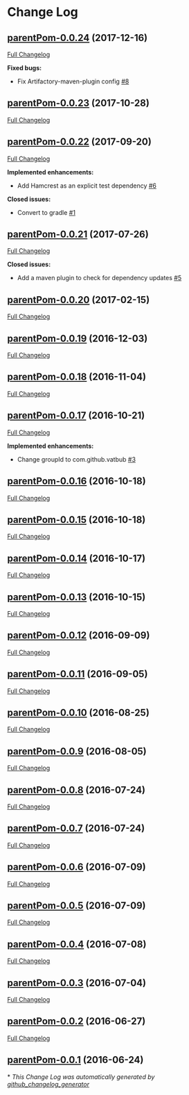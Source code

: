 # Change Log

## [parentPom-0.0.24](https://github.com/vatbub/defaultRepo/tree/parentPom-0.0.24) (2017-12-16)
[Full Changelog](https://github.com/vatbub/defaultRepo/compare/parentPom-0.0.23...parentPom-0.0.24)

**Fixed bugs:**

- Fix Artifactory-maven-plugin config [\#8](https://github.com/vatbub/defaultRepo/issues/8)

## [parentPom-0.0.23](https://github.com/vatbub/defaultRepo/tree/parentPom-0.0.23) (2017-10-28)
[Full Changelog](https://github.com/vatbub/defaultRepo/compare/parentPom-0.0.22...parentPom-0.0.23)

## [parentPom-0.0.22](https://github.com/vatbub/defaultRepo/tree/parentPom-0.0.22) (2017-09-20)
[Full Changelog](https://github.com/vatbub/defaultRepo/compare/parentPom-0.0.21...parentPom-0.0.22)

**Implemented enhancements:**

- Add Hamcrest as an explicit test dependency [\#6](https://github.com/vatbub/defaultRepo/issues/6)

**Closed issues:**

- Convert to gradle [\#1](https://github.com/vatbub/defaultRepo/issues/1)

## [parentPom-0.0.21](https://github.com/vatbub/defaultRepo/tree/parentPom-0.0.21) (2017-07-26)
[Full Changelog](https://github.com/vatbub/defaultRepo/compare/parentPom-0.0.20...parentPom-0.0.21)

**Closed issues:**

- Add a maven plugin to check for dependency updates [\#5](https://github.com/vatbub/defaultRepo/issues/5)

## [parentPom-0.0.20](https://github.com/vatbub/defaultRepo/tree/parentPom-0.0.20) (2017-02-15)
[Full Changelog](https://github.com/vatbub/defaultRepo/compare/parentPom-0.0.19...parentPom-0.0.20)

## [parentPom-0.0.19](https://github.com/vatbub/defaultRepo/tree/parentPom-0.0.19) (2016-12-03)
[Full Changelog](https://github.com/vatbub/defaultRepo/compare/parentPom-0.0.18...parentPom-0.0.19)

## [parentPom-0.0.18](https://github.com/vatbub/defaultRepo/tree/parentPom-0.0.18) (2016-11-04)
[Full Changelog](https://github.com/vatbub/defaultRepo/compare/parentPom-0.0.17...parentPom-0.0.18)

## [parentPom-0.0.17](https://github.com/vatbub/defaultRepo/tree/parentPom-0.0.17) (2016-10-21)
[Full Changelog](https://github.com/vatbub/defaultRepo/compare/parentPom-0.0.16...parentPom-0.0.17)

**Implemented enhancements:**

- Change groupId to com.github.vatbub [\#3](https://github.com/vatbub/defaultRepo/issues/3)

## [parentPom-0.0.16](https://github.com/vatbub/defaultRepo/tree/parentPom-0.0.16) (2016-10-18)
[Full Changelog](https://github.com/vatbub/defaultRepo/compare/parentPom-0.0.15...parentPom-0.0.16)

## [parentPom-0.0.15](https://github.com/vatbub/defaultRepo/tree/parentPom-0.0.15) (2016-10-18)
[Full Changelog](https://github.com/vatbub/defaultRepo/compare/parentPom-0.0.14...parentPom-0.0.15)

## [parentPom-0.0.14](https://github.com/vatbub/defaultRepo/tree/parentPom-0.0.14) (2016-10-17)
[Full Changelog](https://github.com/vatbub/defaultRepo/compare/parentPom-0.0.13...parentPom-0.0.14)

## [parentPom-0.0.13](https://github.com/vatbub/defaultRepo/tree/parentPom-0.0.13) (2016-10-15)
[Full Changelog](https://github.com/vatbub/defaultRepo/compare/parentPom-0.0.12...parentPom-0.0.13)

## [parentPom-0.0.12](https://github.com/vatbub/defaultRepo/tree/parentPom-0.0.12) (2016-09-09)
[Full Changelog](https://github.com/vatbub/defaultRepo/compare/parentPom-0.0.11...parentPom-0.0.12)

## [parentPom-0.0.11](https://github.com/vatbub/defaultRepo/tree/parentPom-0.0.11) (2016-09-05)
[Full Changelog](https://github.com/vatbub/defaultRepo/compare/parentPom-0.0.10...parentPom-0.0.11)

## [parentPom-0.0.10](https://github.com/vatbub/defaultRepo/tree/parentPom-0.0.10) (2016-08-25)
[Full Changelog](https://github.com/vatbub/defaultRepo/compare/parentPom-0.0.9...parentPom-0.0.10)

## [parentPom-0.0.9](https://github.com/vatbub/defaultRepo/tree/parentPom-0.0.9) (2016-08-05)
[Full Changelog](https://github.com/vatbub/defaultRepo/compare/parentPom-0.0.8...parentPom-0.0.9)

## [parentPom-0.0.8](https://github.com/vatbub/defaultRepo/tree/parentPom-0.0.8) (2016-07-24)
[Full Changelog](https://github.com/vatbub/defaultRepo/compare/parentPom-0.0.7...parentPom-0.0.8)

## [parentPom-0.0.7](https://github.com/vatbub/defaultRepo/tree/parentPom-0.0.7) (2016-07-24)
[Full Changelog](https://github.com/vatbub/defaultRepo/compare/parentPom-0.0.6...parentPom-0.0.7)

## [parentPom-0.0.6](https://github.com/vatbub/defaultRepo/tree/parentPom-0.0.6) (2016-07-09)
[Full Changelog](https://github.com/vatbub/defaultRepo/compare/parentPom-0.0.5...parentPom-0.0.6)

## [parentPom-0.0.5](https://github.com/vatbub/defaultRepo/tree/parentPom-0.0.5) (2016-07-09)
[Full Changelog](https://github.com/vatbub/defaultRepo/compare/parentPom-0.0.4...parentPom-0.0.5)

## [parentPom-0.0.4](https://github.com/vatbub/defaultRepo/tree/parentPom-0.0.4) (2016-07-08)
[Full Changelog](https://github.com/vatbub/defaultRepo/compare/parentPom-0.0.3...parentPom-0.0.4)

## [parentPom-0.0.3](https://github.com/vatbub/defaultRepo/tree/parentPom-0.0.3) (2016-07-04)
[Full Changelog](https://github.com/vatbub/defaultRepo/compare/parentPom-0.0.2...parentPom-0.0.3)

## [parentPom-0.0.2](https://github.com/vatbub/defaultRepo/tree/parentPom-0.0.2) (2016-06-27)
[Full Changelog](https://github.com/vatbub/defaultRepo/compare/parentPom-0.0.1...parentPom-0.0.2)

## [parentPom-0.0.1](https://github.com/vatbub/defaultRepo/tree/parentPom-0.0.1) (2016-06-24)


\* *This Change Log was automatically generated by [github_changelog_generator](https://github.com/skywinder/Github-Changelog-Generator)*